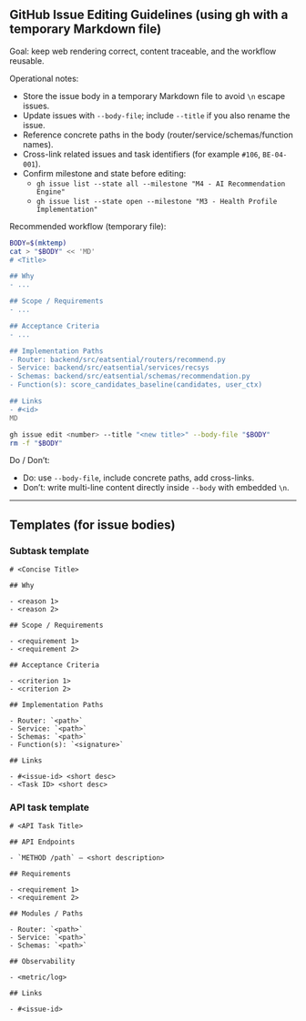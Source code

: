 ## GitHub Issue Editing Guidelines (using gh with a temporary Markdown file)

Goal: keep web rendering correct, content traceable, and the workflow reusable.

Operational notes:

- Store the issue body in a temporary Markdown file to avoid `\n` escape issues.
- Update issues with `--body-file`; include `--title` if you also rename the issue.
- Reference concrete paths in the body (router/service/schemas/function names).
- Cross-link related issues and task identifiers (for example `#106`, `BE-04-001`).
- Confirm milestone and state before editing:
  - `gh issue list --state all --milestone "M4 - AI Recommendation Engine"`
  - `gh issue list --state open --milestone "M3 - Health Profile Implementation"`

Recommended workflow (temporary file):

```bash
BODY=$(mktemp)
cat > "$BODY" << 'MD'
# <Title>

## Why
- ...

## Scope / Requirements
- ...

## Acceptance Criteria
- ...

## Implementation Paths
- Router: backend/src/eatsential/routers/recommend.py
- Service: backend/src/eatsential/services/recsys
- Schemas: backend/src/eatsential/schemas/recommendation.py
- Function(s): score_candidates_baseline(candidates, user_ctx)

## Links
- #<id>
MD

gh issue edit <number> --title "<new title>" --body-file "$BODY"
rm -f "$BODY"
```

Do / Don’t:

- Do: use `--body-file`, include concrete paths, add cross-links.
- Don’t: write multi-line content directly inside `--body` with embedded `\n`.

---

## Templates (for issue bodies)

### Subtask template

```
# <Concise Title>

## Why

- <reason 1>
- <reason 2>

## Scope / Requirements

- <requirement 1>
- <requirement 2>

## Acceptance Criteria

- <criterion 1>
- <criterion 2>

## Implementation Paths

- Router: `<path>`
- Service: `<path>`
- Schemas: `<path>`
- Function(s): `<signature>`

## Links

- #<issue-id> <short desc>
- <Task ID> <short desc>
```

### API task template

```
# <API Task Title>

## API Endpoints

- `METHOD /path` — <short description>

## Requirements

- <requirement 1>
- <requirement 2>

## Modules / Paths

- Router: `<path>`
- Service: `<path>`
- Schemas: `<path>`

## Observability

- <metric/log>

## Links

- #<issue-id>
```
